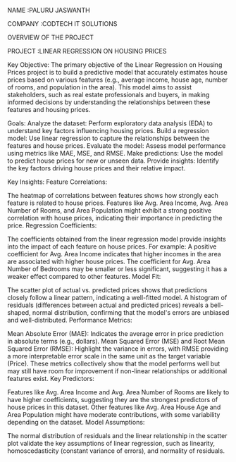 NAME :PALURU JASWANTH

COMPANY :CODTECH IT SOLUTIONS

OVERVIEW OF THE PROJECT

PROJECT :LINEAR REGRESSION ON HOUSING PRICES

Key Objective:
The primary objective of the Linear Regression on Housing Prices project is to build a predictive model that accurately estimates house prices based on various features (e.g., average income, house age, number of rooms, and population in the area). This model aims to assist stakeholders, such as real estate professionals and buyers, in making informed decisions by understanding the relationships between these features and housing prices.

Goals:
Analyze the dataset: Perform exploratory data analysis (EDA) to understand key factors influencing housing prices.
Build a regression model: Use linear regression to capture the relationships between the features and house prices.
Evaluate the model: Assess model performance using metrics like MAE, MSE, and RMSE.
Make predictions: Use the model to predict house prices for new or unseen data.
Provide insights: Identify the key factors driving house prices and their relative impact.

Key Insights:
Feature Correlations:

The heatmap of correlations between features shows how strongly each feature is related to house prices. Features like Avg. Area Income, Avg. Area Number of Rooms, and Area Population might exhibit a strong positive correlation with house prices, indicating their importance in predicting the price.
Regression Coefficients:

The coefficients obtained from the linear regression model provide insights into the impact of each feature on house prices. For example:
A positive coefficient for Avg. Area Income indicates that higher incomes in the area are associated with higher house prices.
The coefficient for Avg. Area Number of Bedrooms may be smaller or less significant, suggesting it has a weaker effect compared to other features.
Model Fit:

The scatter plot of actual vs. predicted prices shows that predictions closely follow a linear pattern, indicating a well-fitted model.
A histogram of residuals (differences between actual and predicted prices) reveals a bell-shaped, normal distribution, confirming that the model's errors are unbiased and well-distributed.
Performance Metrics:

Mean Absolute Error (MAE): Indicates the average error in price prediction in absolute terms (e.g., dollars).
Mean Squared Error (MSE) and Root Mean Squared Error (RMSE): Highlight the variance in errors, with RMSE providing a more interpretable error scale in the same unit as the target variable (Price).
These metrics collectively show that the model performs well but may still have room for improvement if non-linear relationships or additional features exist.
Key Predictors:

Features like Avg. Area Income and Avg. Area Number of Rooms are likely to have higher coefficients, suggesting they are the strongest predictors of house prices in this dataset.
Other features like Avg. Area House Age and Area Population might have moderate contributions, with some variability depending on the dataset.
Model Assumptions:

The normal distribution of residuals and the linear relationship in the scatter plot validate the key assumptions of linear regression, such as linearity, homoscedasticity (constant variance of errors), and normality of residuals.
